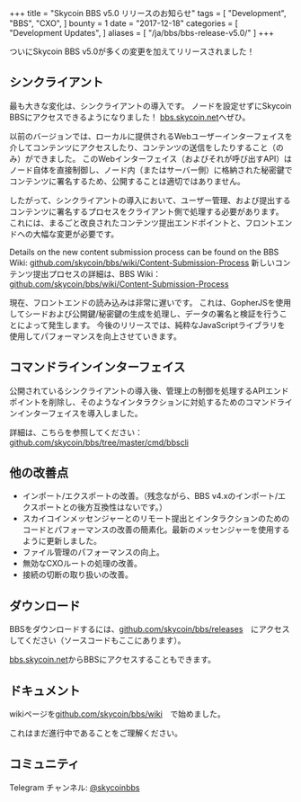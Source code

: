 +++
title = "Skycoin BBS v5.0 リリースのお知らせ"
tags = [
    "Development",
    "BBS",
    "CXO",
]
bounty = 1
date = "2017-12-18"
categories = [
    "Development Updates",
]
aliases = [
	"/ja/bbs/bbs-release-v5.0/"
]
+++

ついにSkycoin BBS v5.0が多くの変更を加えてリリースされました！

## シンクライアント

最も大きな変化は、シンクライアントの導入です。
ノードを設定せずにSkycoin BBSにアクセスできるようになりました！
[bbs.skycoin.net](http://bbs.skycoin.net)へぜひ。

以前のバージョンでは、ローカルに提供されるWebユーザーインターフェイスを介してコンテンツにアクセスしたり、コンテンツの送信をしたりすること（のみ）ができました。
このWebインターフェイス（およびそれが呼び出すAPI）はノード自体を直接制御し、ノード内（またはサーバー側）に格納された秘密鍵でコンテンツに署名するため、公開することは適切ではありません。

したがって、シンクライアントの導入において、ユーザー管理、および提出するコンテンツに署名するプロセスをクライアント側で処理する必要があります。
これには、まるごと改良されたコンテンツ提出エンドポイントと、フロントエンドへの大幅な変更が必要です。

Details on the new content submission process can be found on the BBS Wiki: [github.com/skycoin/bbs/wiki/Content-Submission-Process](https://github.com/skycoin/bbs/wiki/Content-Submission-Process)
新しいコンテンツ提出プロセスの詳細は、BBS Wiki：[github.com/skycoin/bbs/wiki/Content-Submission-Process](https://github.com/skycoin/bbs/wiki/Content-Submission-Process)

現在、フロントエンドの読み込みは非常に遅いです。
これは、GopherJSを使用してシードおよび公開鍵/秘密鍵の生成を処理し、データの署名と検証を行うことによって発生します。
今後のリリースでは、純粋なJavaScriptライブラリを使用してパフォーマンスを向上させていきます。


## コマンドラインインターフェイス

公開されているシンクライアントの導入後、管理上の制御を処理するAPIエンドポイントを削除し、そのようなインタラクションに対処するためのコマンドラインインターフェイスを導入しました。

詳細は、こちらを参照してください：[github.com/skycoin/bbs/tree/master/cmd/bbscli](https://github.com/skycoin/bbs/tree/master/cmd/bbscli)

## 他の改善点

* インポート/エクスポートの改善。（残念ながら、BBS v4.xのインポート/エクスポートとの後方互換性はないです。）
* スカイコインメッセンジャーとのリモート提出とインタラクションのためのコードとパフォーマンスの改善の簡素化。最新のメッセンジャーを使用するように更新しました。
* ファイル管理のパフォーマンスの向上。
* 無効なCXOルートの処理の改善。
* 接続の切断の取り扱いの改善。


## ダウンロード

BBSをダウンロードするには、[github.com/skycoin/bbs/releases](https://github.com/skycoin/bbs/releases)　にアクセスしてください（ソースコードもここにあります）。

[bbs.skycoin.net](http://bbs.skycoin.net)からBBSにアクセスすることもできます。

## ドキュメント

wikiページを[github.com/skycoin/bbs/wiki](https://github.com/skycoin/bbs/wiki)　で始めました。

これはまだ進行中であることをご理解ください。

## コミュニティ

Telegram チャンネル: [@skycoinbbs](https://t.me/skycoinbbs)
